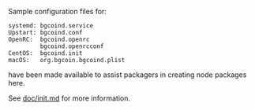 Sample configuration files for:
```
systemd: bgcoind.service
Upstart: bgcoind.conf
OpenRC:  bgcoind.openrc
         bgcoind.openrcconf
CentOS:  bgcoind.init
macOS:   org.bgcoin.bgcoind.plist
```
have been made available to assist packagers in creating node packages here.

See [doc/init.md](../../doc/init.md) for more information.
